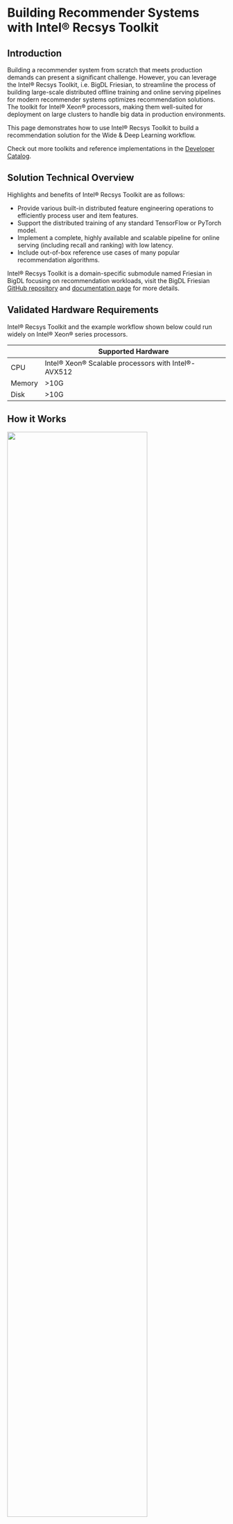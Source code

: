 # Building Recommender Systems with Intel® Recsys Toolkit

## Introduction

Building a recommender system from scratch that meets production demands can present a significant challenge. However, you can leverage the Intel® Recsys Toolkit, i.e. BigDL Friesian, to streamline the process of building large-scale distributed offline training and online serving pipelines for modern recommender systems optimizes recommendation solutions. The toolkit for Intel® Xeon® processors, making them well-suited for deployment on large clusters to handle big data in production environments.

This page demonstrates how to use Intel® Recsys Toolkit to build a recommendation solution for the Wide & Deep Learning workflow.

Check out more toolkits and reference implementations in the [Developer Catalog](https://developer.intel.com/aireferenceimplementations).

## Solution Technical Overview

Highlights and benefits of Intel® Recsys Toolkit are as follows:

- Provide various built-in distributed feature engineering operations to efficiently process user and item features.
- Support the distributed training of any standard TensorFlow or PyTorch model. 
- Implement a complete, highly available and scalable pipeline for online serving (including recall and ranking) with low latency.
- Include out-of-box reference use cases of many popular recommendation algorithms.

Intel® Recsys Toolkit is a domain-specific submodule named Friesian in BigDL focusing on recommendation workloads, visit the BigDL Friesian [GitHub repository](https://github.com/intel-analytics/BigDL/tree/main/python/friesian) and
[documentation page](https://bigdl.readthedocs.io/en/latest/doc/Friesian/index.html) for more details.

## Validated Hardware Requirements

Intel® Recsys Toolkit and the example workflow shown below could run widely on Intel® Xeon® series processors.

|| Supported Hardware         |
|---| ---------------------------- |
|CPU| Intel® Xeon® Scalable processors with Intel®-AVX512|
|Memory|>10G|
|Disk|>10G|


## How it Works

<img src="https://github.com/intel-analytics/BigDL/blob/main/scala/friesian/src/main/resources/images/architecture.png" width="80%" />

The architecture above illustrates the main components in Intel® Recsys Toolkit.

- The offline training workflow is implemented based on Spark, Ray and BigDL to efficiently scale the data processing and DNN model training on large Xeon clusters.
- The nearline workflow loads the features into the key-value store and builds the index for vector search.
- The online serving workflow is implemented based on gRPC and HTTP, which consists of Recall, Ranking, Feature and Recommender services. The Recall Service integrates Intel® Optimized Faiss to significantly speed up the vector search step.


---

## Get Started

### 1. Prerequisites

You are highly recommended to use the toolkit under the following system and software settings:
- OS: Linux (including Ubuntu 18.04/20.04 and CentOS 7) or Mac
- Python: 3.7, 3.8, 3.9


### 2. Download the Toolkit Repository

Create a working directory for the example workflow of Intel® Recsys Toolkit and clone the [Main
Repository](https://github.com/intel-analytics/BigDL) repository into your working
directory. Intel® Recsys Toolkit is included in the BigDL project and
this step downloads the example scripts in BigDL to demonstrate the toolkit.
Follow the steps in the next section to easily install Intel® Recsys Toolkit via [Docker](#31-install-from-docker) or [pip](#32-install-from-pypi-on-bare-metal).

```
mkdir ~/work && cd ~/work
git clone https://github.com/intel-analytics/BigDL.git
cd BigDL
```

### 3. Installation
You can install Intel® Recsys Toolkit either using our provided [Docker image](#31-install-from-docker) (recommended way) or on [bare metal](#32-install-from-pypi-on-bare-metal) according to your environment and preference.

#### 3.1 Install from Docker
Follow these instructions to set up and run our provided Docker image.
For running the training workflow on bare metal, see the [bare metal instructions](#32-install-from-pypi-on-bare-metal).

**a. Set Up Docker Engine**

You'll need to install Docker Engine on your development system.
Note that while **Docker Engine** is free to use, **Docker Desktop** may require
you to purchase a license.  See the [Docker Engine Server installation
instructions](https://docs.docker.com/engine/install/#server) for details.

If the Docker image is run on a cloud service, mention they may also need
credentials to perform training and inference related operations (such as these
for Azure):
- [Set up the Azure Machine Learning Account](https://azure.microsoft.com/en-us/free/machine-learning)
- [Configure the Azure credentials using the Command-Line Interface](https://docs.microsoft.com/en-us/cli/azure/authenticate-azure-cli)
- [Compute targets in Azure Machine Learning](https://learn.microsoft.com/en-us/azure/machine-learning/concept-compute-target)
- [Virtual Machine Products Available in Your Region](https://azure.microsoft.com/en-us/explore/global-infrastructure/products-by-region/?products=virtual-machines&regions=us-east)

**b. Set Up Docker Image**

Pull the provided Docker image:
```
docker pull intelanalytics/bigdl-orca:latest
```

**c. Create Docker Container**

Create the Docker container for BigDL using the ``docker run`` command, as shown below. If your environment requires a proxy to access the Internet, export your
development system's proxy settings to the Docker environment by adding `--env http_proxy=${http_proxy}` when you create the docker container.
```
docker run -a stdout \
  --name recsys \
  --env http_proxy=${http_proxy} \
  --env https_proxy=${https_proxy} \
  --env no_proxy=${no_proxy} \
  --volume ${PWD}:/workspace \
  --workdir /workspace \
  --privileged --init -it \
  intelanalytics/bigdl-orca:latest \
  bash
```

**d. Install Packages in Docker Container**

Run these commands to install additional software used for the workflow in the Docker container:
```
pip install tensorflow==2.9.0
```


#### 3.2 Install from Pypi on Bare Metal
Follow these instructions to set up and run this workflow on your own development
system. For running the training workflow with a provided Docker image, see the [Docker
 instructions](#31-install-from-docker).


**a. Set Up System Software**

Our examples use the ``conda`` package and environment on your local computer.
If you don't have ``conda`` installed, see the [Conda Linux installation
instructions](https://docs.conda.io/projects/conda/en/stable/user-guide/install/linux.html).

**b. Install Packages in Conda Environment**

Run these commands to set up the workflow's ``conda`` environment and install required software:
```
conda create -n recsys python=3.9 --yes
conda activate recsys
pip install --pre --upgrade bigdl-friesian-spark3
pip install tensorflow==2.9.0
```

---

## How To Run

### 1. Download the Datasets

This workflow of the toolkit uses the [Twitter Recsys Challenge 2021 dataset](http://www.recsyschallenge.com/2021/) as an example. In this dataset, each record contains the tweet along with engagement features, user features, and tweet features.

The original dataset includes 46 million users and 340 million tweets (items). Alternatively, here we provide a script to generate some dummy data for this dataset. In the running command below, you can specify the number of records to generate and the output folder respectively.

```
cd python/friesian/example/wnd/recsys2021
mkdir recsys_data

# You can modify the number of records and the output folder when running the script
python generate_dummy_data.py 100000 recsys_data/
```

### 2. Run Training Workflow

The training workflow of Intel® Recsys Toolkit will preprocess the dataset, train the [Wide & Deep Learning](https://arxiv.org/abs/1606.07792) model (for ranking) and two-tower model (for embeddings) with the processed data.

Use these commands to run the training workflow:

- Data processing:
```
python wnd_preprocess_recsys.py \
    --executor_cores 8 \
    --executor_memory 6g \
    --data_dir recsys_data \
    --cross_sizes 600
```
- Wide & Deep model training:
```
python wnd_train_recsys.py \
    --backend spark \
    --executor_cores 8 \
    --executor_memory 6g \
    --data_dir recsys_data/preprocessed \
    --model_dir recsys_wnd \
    --batch_size 3200 \
    --epoch 5 \
    --learning_rate 1e-4 \
    --early_stopping 3
```
- Two-tower model training:
```
cd ../../two_tower
python train_2tower.py \
    --backend spark \
    --executor_cores 8 \
    --executor_memory 6g \
    --data_dir ../wnd/recsys2021/recsys_data/preprocessed \
    --model_dir recsys_2tower \
    --batch_size 8000
```

- Two-tower model inference for user and item embeddings:
```
python predict_2tower.py \
    --backend spark \
    --executor_cores 8 \
    --executor_memory 6g \
    --data_dir ../wnd/recsys2021/recsys_data/preprocessed \
    --model_dir recsys_2tower \
    --batch_size 8000
```
In the above commands, `--executor_cores` and `--executor_memory` indicate the number of cores and amount of memory used to run the program.
You can properly set them according to your environment and resources.

**Expected Training Workflow Output**

Check out the processed data and saved models after the training:
```
ll recsys_2tower

cd ../wnd/recsys2021
ll recsys_data/preprocessed
ll recsys_wnd
```
Check out the logs of the console for training results:

- wnd_train_recsys.py:
```
22/25 [=========================>....] - ETA: 1s - loss: 0.2367 - binary_accuracy: 0.9391 - binary_crossentropy: 0.2367 - auc: 0.5637 - precision: 0.9392 - recall: 1.0000
23/25 [==========================>...] - ETA: 0s - loss: 0.2374 - binary_accuracy: 0.9388 - binary_crossentropy: 0.2374 - auc: 0.5644 - precision: 0.9388 - recall: 1.0000
24/25 [===========================>..] - ETA: 0s - loss: 0.2378 - binary_accuracy: 0.9386 - binary_crossentropy: 0.2378 - auc: 0.5636 - precision: 0.9386 - recall: 1.0000
25/25 [==============================] - ETA: 0s - loss: 0.2379 - binary_accuracy: 0.9385 - binary_crossentropy: 0.2379 - auc: 0.5635 - precision: 0.9385 - recall: 1.0000
25/25 [==============================] - 10s 391ms/step - loss: 0.2379 - binary_accuracy: 0.9385 - binary_crossentropy: 0.2379 - auc: 0.5635 - precision: 0.9385 - recall: 1.0000 - val_loss: 0.6236 - val_binary_accuracy: 0.8491 - val_binary_crossentropy: 0.6236 - val_auc: 0.4988 - val_precision: 0.9342 - val_recall: 0.9021
(Worker pid=11371) Epoch 4: early stopping
```
- train_2tower.py:
```
7/10 [====================>.........] - ETA: 0s - loss: 0.3665 - binary_accuracy: 0.8124 - recall: 0.8568 - auc: 0.5007
8/10 [=======================>......] - ETA: 0s - loss: 0.3495 - binary_accuracy: 0.8282 - recall: 0.8747 - auc: 0.5004
9/10 [==========================>...] - ETA: 0s - loss: 0.3370 - binary_accuracy: 0.8403 - recall: 0.8886 - auc: 0.5002
10/10 [==============================] - ETA: 0s - loss: 0.3262 - binary_accuracy: 0.8503 - recall: 0.8998 - auc: 0.5002
10/10 [==============================] - 7s 487ms/step - loss: 0.3262 - binary_accuracy: 0.8503 - recall: 0.8998 - auc: 0.5002 - val_loss: 0.2405 - val_binary_accuracy: 0.9352 - val_recall: 1.0000 - val_auc: 0.4965
```


### 3. Run Online Serving Pipeline Using Docker

After completing the training pipeline, you can use the trained model to deploy and test the online serving pipeline of Intel® Recsys Toolkit.

You are highly recommended to run the online serving pipeline using our provided Docker image as instructed in this section.

Note that we have already prepared scripts to easily launch the Docker containers for online serving. You need to run the following steps on **bare metal** to start the services. If you run the training pipeline in the Docker image, first type `Ctrl+D` or `exit` to exit the container and go back to your development system.


**a. Set Up Docker Image**

Pull the provided Docker image:

```
docker pull intelanalytics/friesian-serving:2.2.0-SNAPSHOT
```


**b. Download & install redis**

```bash
wget https://github.com/redis/redis/archive/7.2-rc1.tar.gz
tar -xzf 7.2-rc1.tar.gz
cd redis-7.2-rc1 && make
src/redis-server &
```

**c. Prepare model and features**

Copy the trained model and processed features to the folder where we run the serving scripts.

```bash
cd ~/work/BigDL/
cp -r python/friesian/example/wnd/recsys2021/recsys_wnd scala/friesian/
cp -r python/friesian/example/wnd/recsys2021/recsys_data/preprocessed/*.parquet scala/friesian/
cd scala/friesian/
```

**d. Run Workflow**

1. Flush all the key-values in the redis and check the initial redis status:
```bash
redis-cli flushall

redis-cli info keyspace
```

Output:
```bash
# Keyspace
```

2. Run the following script to launch the nearline pipeline:
```bash
bash scripts/run_nearline.sh
```

3. Check the redis-server status:
```bash
redis-cli info keyspace
```
Output:
```bash
# Keyspace
db0:keys=500003,expires=0,avg_ttl=0
```

Check the existence of the generated [Faiss](https://github.com/facebookresearch/faiss) index for vector search:
```bash
ls -la item_128.idx
```

4. If your environment requires a proxy to access the Internet, unset it before running the online pipeline:
```bash
unset http_proxy https_proxy
```

Run the following script to launch the online pipeline:
```bash
bash scripts/run_online.sh
```

5. Check the status of the containers:
```bash
docker container ls
```
There should be 5 containers running:
- `recommender_http`: The recommender service to handle requests.
- `recall`: The recall service for vector search.
- `feature_recall`: The feature service for embeddings.
- `feature`: The feature service for user and item features.
- `ranking`: The ranking service for model inference.

6. Confirm the application is accessible
```bash
# Recommend for user 20
curl http://localhost:8000/recommender/recommend/20

# Recommend for user 99999
curl http://localhost:8000/recommender/recommend/99999
```
Output:
```bash
{
  "ids" : [ 49498, 90939, 9237, 37407, 18638, 10772, 83555, 1175, 41118, 56338 ],
  "probs" : [ 0.8125731, 0.7951641, 0.78238714, 0.7734338, 0.7725358, 0.7724836, 0.7694705, 0.76804805, 0.76270276, 0.76186526 ],
  "success" : true,
  "errorCode" : null,
  "errorMsg" : null
}
```


---

## Summary and Next Steps
This page demonstrates how to use Intel® Recsys Toolkit to build end-to-end training and serving pipelines for Wide & Deep Learning model.
You can continue to explore more use cases or recommendation models provided in the toolkit or try to use the toolkit to build
the recommender system on your own dataset!

## Learn More
For more information about Intel® Recsys Toolkit or to read about other relevant workflow
examples, see these guides and software resources:

- More recommendation models and use cases in the recsys toolkit: https://github.com/intel-analytics/BigDL/tree/main/python/friesian/example
- To scale the training workflow of the recsys toolkit to Kubernetes clusters: https://bigdl.readthedocs.io/en/latest/doc/Orca/Tutorial/k8s.html
- To scale the online serving workflow of the recsys toolkit to Kubernetes clusters: https://github.com/intel-analytics/BigDL/tree/main/apps/friesian-server-helm
- [Intel® AI Analytics Toolkit (AI Kit)](https://www.intel.com/content/www/us/en/developer/tools/oneapi/ai-analytics-toolkit.html)
- [Azure Machine Learning Documentation](https://learn.microsoft.com/en-us/azure/machine-learning/)

## Troubleshooting
- If you encounter the error `E0129 21:36:55.796060683 1934066 thread_pool.cc:254] Waiting for thread pool to idle before forking` during the training, it may be caused by the installed version of grpc. See [here](https://github.com/grpc/grpc/pull/32196) for more details about this issue. To fix it, a recommended grpc version is 1.43.0:
```bash
pip install grpcio==1.43.0
```

## Support
If you have questions or issues about this workflow, contact the Support Team through [GitHub](https://github.com/intel-analytics/BigDL/issues) or [Google User Group](https://groups.google.com/g/bigdl-user-group).
